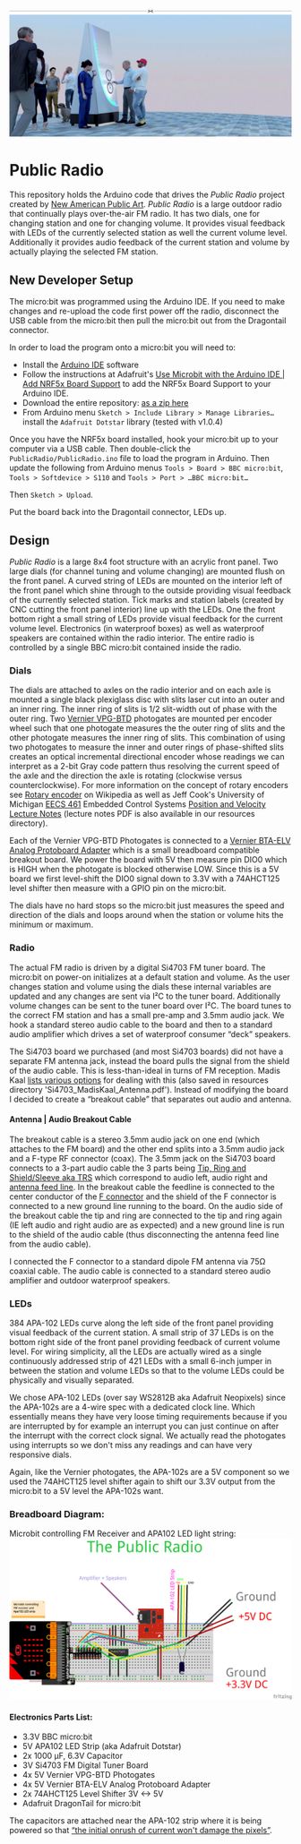 ![title banner](diagrams/PR_2000_trick.jpg "Public Radio Banner")
# Public Radio
This repository holds the Arduino code that drives the *Public Radio* project created by [New American Public Art](http://www.newamericanpublicart.com/). *Public Radio* is a large outdoor radio that continually plays over-the-air FM radio. It has two dials, one for changing station and one for changing volume. It provides visual feedback with LEDs of the currently selected station as well the current volume level. Additionally it provides audio feedback of the current station and volume by actually playing the selected FM station.

## New Developer Setup
The micro:bit was programmed using the Arduino IDE. If you need to make changes and re-upload the code first power off the radio, disconnect the USB cable from the micro:bit then pull the micro:bit out from the Dragontail connector.

In order to load the program onto a micro:bit you will need to:

 * Install the [Arduino IDE](https://www.arduino.cc/en/Main/Software) software
 * Follow the instructions at Adafruit's [Use Microbit with the Arduino IDE | Add NRF5x Board Support](https://learn.adafruit.com/use-micro-bit-with-arduino/install-board-and-blink#add-nrf5x-board-support-2-7) to add the NRF5x Board Support to your Arduino IDE. 
 * Download the entire repository: [as a zip here](https://github.com/NewAmericanPublicArt/public-radio/archive/master.zip)
 * From Arduino menu `Sketch > Include Library > Manage Libraries…` install the `Adafruit Dotstar` library (tested with v1.0.4) 

Once you have the NRF5x board installed, hook your micro:bit up to your computer via a USB cable. Then double-click the `PublicRadio/PublicRadio.ino` file to load the program in Arduino. Then update the following from Arduino menus `Tools > Board > BBC micro:bit`, `Tools > Softdevice > S110` and `Tools > Port > …BBC micro:bit…`

Then `Sketch > Upload`.

Put the board back into the Dragontail connector, LEDs up.

## Design
*Public Radio* is a large 8x4 foot structure with an acrylic front panel. Two large dials (for channel tuning and volume changing) are mounted flush on the front panel. A curved string of LEDs are mounted on the interior left of the front panel which shine through to the outside providing visual feedback of the currently selected station. Tick marks and station labels (created by CNC cutting the front panel interior) line up with the LEDs. One the front bottom right a small string of LEDs provide visual feedback for the current volume level. Electronics (in waterproof boxes) as well as waterproof speakers are contained within the radio interior. The entire radio is controlled by a single BBC micro:bit contained inside the radio.

### Dials
The dials are attached to axles on the radio interior and on each axle is mounted a single black plexiglass disc with slits laser cut into an outer and an inner ring. The inner ring of slits is 1/2 slit-width out of phase with the outer ring. Two [Vernier VPG-BTD](https://www.vernier.com/products/sensors/vpg-btd/) photogates are mounted per encoder wheel such that one photogate measures the the outer ring of slits and the other photogate measures the inner ring of slits. This combination of using two photogates to measure the inner and outer rings of phase-shifted slits creates an optical incremental directional encoder whose readings we can interpret as a 2-bit Gray code pattern thus resolving the current speed of the axle and the direction the axle is rotating (clockwise versus counterclockwise). For more information on the concept of rotary encoders see [Rotary encoder](https://en.wikipedia.org/wiki/Rotary_encoder) on Wikipedia as well as Jeff Cook's University of Michigan [EECS 461](http://web.eecs.umich.edu/~jfr/embeddedctrls/lectures.html) Embedded Control Systems [Position and Velocity Lecture Notes](http://web.eecs.umich.edu/~jfr/embeddedctrls/files/Lecture3.pdf) (lecture notes PDF is also available in our resources directory).

Each of the Vernier VPG-BTD Photogates is connected to a [Vernier BTA-ELV Analog Protoboard Adapter](https://www.vernier.com/products/accessories/protoboard-adapters/bta-elv/) which is a small breadboard compatible breakout board. We power the board with 5V then measure pin DIO0 which is HIGH when the photogate is blocked otherwise LOW. Since this is a 5V board we first level-shift the DIO0 signal down to 3.3V with a 74AHCT125 level shifter then measure with a GPIO pin on the micro:bit.

The dials have no hard stops so the micro:bit just measures the speed and direction of the dials and loops around when the station or volume hits the minimum or maximum.

### Radio
The actual FM radio is driven by a digital Si4703 FM tuner board. The micro:bit on power-on initializes at a default station and volume. As the user changes station and volume using the dials these internal variables are updated and any changes are sent via I²C to the tuner board. Additionally volume changes can be sent to the tuner board over I²C. The board tunes to the correct FM station and has a small pre-amp and 3.5mm audio jack. We hook a standard stereo audio cable to the board and then to a standard audio amplifier which drives a set of waterproof consumer “deck” speakers.

The Si4703 board we purchased (and most Si4703 boards) did not have a separate FM antenna jack, instead the board pulls the signal from the shield of the audio cable. This is less-than-ideal in turns of FM reception. Madis Kaal [lists various options](http://www.nomad.ee/micros/silicon_radio/index.shtml) for dealing with this (also saved in resources directory 'Si4703_MadisKaal_Antenna.pdf'). Instead of modifying the board I decided to create a “breakout cable” that separates out audio and antenna.

#### Antenna | Audio Breakout Cable
The breakout cable is a stereo 3.5mm audio jack on one end (which attaches to the FM board) and the other end splits into a 3.5mm audio jack and a F-type RF connector (coax). The 3.5mm jack on the Si4703 board connects to a 3-part audio cable the 3 parts being [Tip, Ring and Shield/Sleeve aka TRS](https://en.wikipedia.org/wiki/Phone_connector_(audio)) which correspond to audio left, audio right and [antenna feed line](https://en.wikipedia.org/wiki/Feed_line). In the breakout cable the feedline is connected to the center conductor of the [F connector](https://en.wikipedia.org/wiki/F_connector) and the shield of the F connector is connected to a new ground line running to the board. On the audio side of the breakout cable the tip and ring are connected to the tip and ring again (IE left audio and right audio are as expected) and a new ground line is run to the shield of the audio cable (thus disconnecting the antenna feed line from the audio cable).

I connected the F connector to a standard dipole FM antenna via 75Ω coaxial cable. The audio cable is connected to a standard stereo audio amplifier and outdoor waterproof speakers.

### LEDs
384 APA-102 LEDs curve along the left side of the front panel providing visual feedback of the current station. A small strip of 37 LEDs is on the bottom right side of the front panel providing feedback of current volume level. For wiring simplicity, all the LEDs are actually wired as a single continuously addressed strip of 421 LEDs with a small 6-inch jumper in between the station and volume LEDs so that to the volume LEDs could be physically and visually separated.

We chose APA-102 LEDs (over say WS2812B aka Adafruit Neopixels) since the APA-102s are a 4-wire spec with a dedicated clock line. Which essentially means they have very loose timing requirements because if you are interrupted by for example an interrupt you can just continue on after the interrupt with the correct clock signal. We actually read the photogates using interrupts so we don't miss any readings and can have very responsive dials.

Again, like the Vernier photogates, the APA-102s are a 5V component so we used the 74AHCT125 level shifter again to shift our 3.3V output from the micro:bit to a 5V level the APA-102s want.

### Breadboard Diagram:
Microbit controlling FM Receiver and APA102 LED light string:
![breadboard diagram](diagrams/final_breadboard.png "Breadboard Diagram")

#### Electronics Parts List:
 * 3.3V BBC micro:bit
 * 5V APA102 LED Strip (aka Adafruit Dotstar)
 * 2x 1000 µF, 6.3V Capacitor
 * 3V Si4703 FM Digital Tuner Board
 * 4x 5V Vernier VPG-BTD Photogates
 * 4x 5V Vernier BTA-ELV Analog Protoboard Adapter
 * 2x 74AHCT125 Level Shifter 3V <-> 5V
 * Adafruit DragonTail for micro:bit

The capacitors are attached near the APA-102 strip where it is being powered so that [“the initial onrush of current won't damage the pixels”](https://learn.adafruit.com/adafruit-neopixel-uberguide/powering-neopixels).

